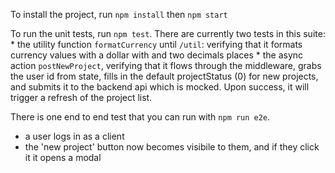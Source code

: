 To install the project, run `npm install` then `npm start`

To run the unit tests, run `npm test`. There are currently two tests in this suite:
    * the utility function `formatCurrency` until `/util`: verifying that it formats currency values with a dollar with and two decimals places
    * the async action `postNewProject`, verifying that it flows through the middleware, grabs the user id from state, fills in the default projectStatus (0) for new projects, and submits it to the backend api which is mocked. Upon success, it will trigger a refresh of the project list.

There is one end to end test that you can run with `npm run e2e`. 
* a user logs in as a client
* the 'new project' button now becomes visibile to them, and if they click it it opens a modal